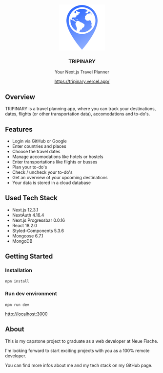 <p align="center"><img width="150" alt="image" src="./assets/logo.svg"></p>
<h3 align="center">TRIPINARY</h3>
<p align="center">Your Next.js Travel Planner</p>
<p align="center"><a href="https://tripinary.vercel.app/">https://tripinary.vercel.app/</a></p>


## Overview

TRIPINARY is a travel planning app, where you can track your destinations, dates, flights (or other transportation data), accomodations and to-do's.

## Features

- Login via GitHub or Google
- Enter countries and places
- Choose the travel dates
- Manage accomodations like hotels or hostels
- Enter transportations like flights or busses
- Plan your to-do's
- Check / uncheck your to-do's
- Get an overview of your upcoming destinations
- Your data is stored in a cloud database

## Used Tech Stack

- Next.js 12.3.1
- NextAuth 4.16.4
- Next.js Progressbar 0.0.16
- React 18.2.0
- Styled-Components 5.3.6
- Mongoose 6.7.1
- MongoDB

## Getting Started

### Installation

`npm install`

### Run dev environment

`npm run dev`

<a href="http://localhost:3000">http://localhost:3000</a>

## About

This is my capstone project to graduate as a web developer at Neue Fische.

I'm looking forward to start exciting projects with you as a 100% remote developer.

You can find more infos about me and my tech stack on my GitHub page.

